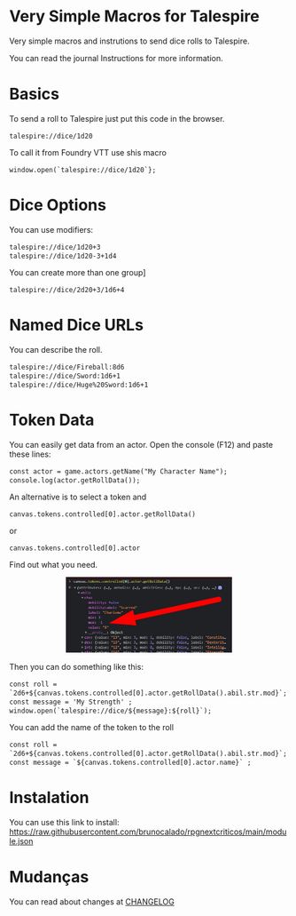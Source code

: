# Very Simple Macros for Talespire
Very simple macros and instrutions to send dice rolls to Talespire.

You can read the journal Instructions for more information.

# Basics
To send a roll to Talespire just put this code in the browser.
```
talespire://dice/1d20
```
To call it from Foundry VTT use shis macro
```
window.open(`talespire://dice/1d20`};
```

# Dice Options
You can use modifiers:
```
talespire://dice/1d20+3
talespire://dice/1d20-3+1d4
```
You can create more than one group]
```
talespire://dice/2d20+3/1d6+4
```

# Named Dice URLs
You can describe the roll.
```
talespire://dice/Fireball:8d6
talespire://dice/Sword:1d6+1
talespire://dice/Huge%20Sword:1d6+1
```


# Token Data
You can easily get data from an actor. 
Open the console (F12) and paste these lines:
```
const actor = game.actors.getName("My Character Name");
console.log(actor.getRollData());
```
An alternative is to select a token and
```
canvas.tokens.controlled[0].actor.getRollData()
```
or
```
canvas.tokens.controlled[0].actor
```
Find out what you need. 
<p align="center">
  <img width="300" src="images/guide/get-token-data.jpg">
</p>

Then you can do something like this:
```
const roll = `2d6+${canvas.tokens.controlled[0].actor.getRollData().abil.str.mod}`;
const message = 'My Strength' ; 
window.open(`talespire://dice/${message}:${roll}`);
```

You can add the name of the token to the roll
```
const roll = `2d6+${canvas.tokens.controlled[0].actor.getRollData().abil.str.mod}`;
const message = `${canvas.tokens.controlled[0].actor.name}` ; 
```

# Instalation
You can use this link to install: https://raw.githubusercontent.com/brunocalado/rpgnextcriticos/main/module.json

# Mudanças
You can read about changes at [CHANGELOG](CHANGELOG.md)

